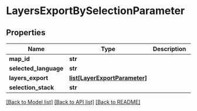 # LayersExportBySelectionParameter

## Properties
Name | Type | Description | Notes
------------ | ------------- | ------------- | -------------
**map_id** | **str** |  | [optional] 
**selected_language** | **str** |  | [optional] 
**layers_export** | [**list[LayerExportParameter]**](LayerExportParameter.md) |  | [optional] 
**selection_stack** | **str** |  | [optional] 

[[Back to Model list]](../README.md#documentation-for-models) [[Back to API list]](../README.md#documentation-for-api-endpoints) [[Back to README]](../README.md)

